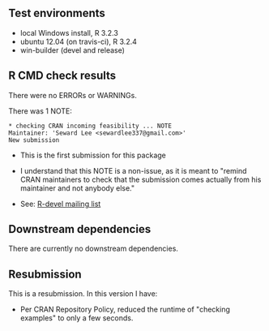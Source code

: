 ## Test environments
* local Windows install, R 3.2.3
* ubuntu 12.04 (on travis-ci), R 3.2.4
* win-builder (devel and release)

## R CMD check results
There were no ERRORs or WARNINGs.

There was 1 NOTE:

```
* checking CRAN incoming feasibility ... NOTE
Maintainer: 'Seward Lee <sewardlee337@gmail.com>'
New submission
```

* This is the first submission for this package

* I understand that this NOTE is a non-issue, as it is meant to "remind CRAN maintainers to check that the submission comes actually from his maintainer and not anybody else."

* See: [R-devel mailing list](https://mailman.stat.ethz.ch/pipermail/r-devel/2014-March/068497.html)

## Downstream dependencies
There are currently no downstream dependencies.

## Resubmission
This is a resubmission. In this version I have:

* Per CRAN Repository Policy, reduced the runtime of "checking examples" to only a few seconds.